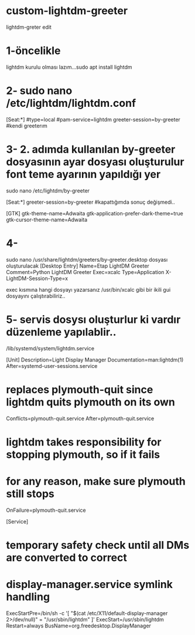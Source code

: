 # custom-lightdm-greeter
lightdm-greter edit

# 1-öncelikle 
lightdm kurulu olması lazım...sudo apt install lightdm

# 2-  sudo nano /etc/lightdm/lightdm.conf  

[Seat:*]
#type=local
#pam-service=lightdm
greeter-session=by-greeter #kendi greeterım

# 3- 2. adımda kullanılan by-greeter dosyasının ayar dosyası oluşturulur font teme ayarının yapıldığı yer
      
sudo nano /etc/lightdm/by-greeter                                       

[Seat:*]
greeter-session=by-greeter #kapattığımda sonuç değişmedi..

[GTK]
gtk-theme-name=Adwaita
gtk-application-prefer-dark-theme=true
gtk-cursor-theme-name=Adwaita

# 4-
sudo nano /usr/share/lightdm/greeters/by-greeter.desktop dosyası oluşturulacak
[Desktop Entry]
Name=Etap LightDM Greeter
Comment=Python LightDM Greeter
Exec=xcalc
Type=Application
X-LightDM-Session-Type=x

exec kısmına hangi dosyayı yazarsanız /usr/bin/xcalc gibi bir ikili gui dosyayını çalıştırabiliriz..

# 5- servis dosysı oluşturlur ki vardır düzenleme yapılablir..
 
/lib/systemd/system/lightdm.service                                 

[Unit]
Description=Light Display Manager
Documentation=man:lightdm(1)
After=systemd-user-sessions.service

# replaces plymouth-quit since lightdm quits plymouth on its own
Conflicts=plymouth-quit.service
After=plymouth-quit.service

# lightdm takes responsibility for stopping plymouth, so if it fails
# for any reason, make sure plymouth still stops
OnFailure=plymouth-quit.service

[Service]
# temporary safety check until all DMs are converted to correct
# display-manager.service symlink handling
ExecStartPre=/bin/sh -c '[ "$(cat /etc/X11/default-display-manager 2>/dev/null)" = "/usr/sbin/lightdm" ]'
ExecStart=/usr/sbin/lightdm
Restart=always
BusName=org.freedesktop.DisplayManager





